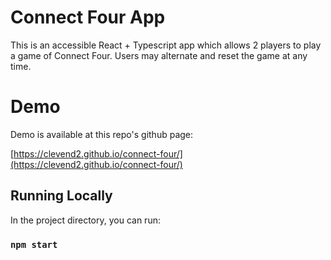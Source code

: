# Connect Four App

This is an accessible React + Typescript app which allows 2 players to play a game of Connect Four. Users may alternate and reset the game at any time.

# Demo
Demo is available at this repo's github page:

[https://clevend2.github.io/connect-four/](https://clevend2.github.io/connect-four/)

## Running Locally

In the project directory, you can run:

### `npm start`